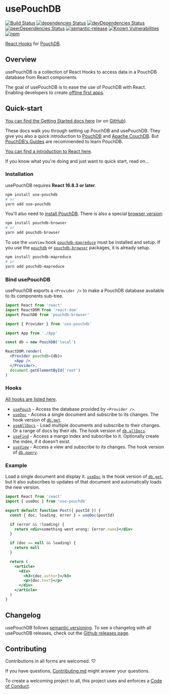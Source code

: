 # usePouchDB

[![Build Status](https://travis-ci.com/Terreii/use-pouchdb.svg?branch=latest)](https://travis-ci.com/Terreii/use-pouchdb)
[![dependencies Status](https://david-dm.org/Terreii/use-pouchdb/status.svg)](https://david-dm.org/Terreii/use-pouchdb)
[![devDependencies Status](https://david-dm.org/Terreii/use-pouchdb/dev-status.svg)](https://david-dm.org/Terreii/use-pouchdb?type=dev)
[![peerDependencies Status](https://david-dm.org/Terreii/use-pouchdb/peer-status.svg)](https://david-dm.org/Terreii/use-pouchdb?type=peer)
[![semantic-release](https://img.shields.io/badge/%20%20%F0%9F%93%A6%F0%9F%9A%80-semantic--release-e10079.svg)](https://github.com/semantic-release/semantic-release)
[![Known Vulnerabilities](https://snyk.io/test/github/Terreii/use-pouchdb/badge.svg?targetFile=package.json)](https://snyk.io/test/github/Terreii/use-pouchdb?targetFile=package.json)
[![npm](https://img.shields.io/npm/v/use-pouchdb)](https://www.npmjs.com/package/use-pouchdb)

[React Hooks](https://reactjs.org/) for [PouchDB](https://pouchdb.com/).

## Overview

usePouchDB is a collection of React Hooks to access data in a PouchDB database from React components.

The goal of usePouchDB is to ease the use of PouchDB with React. Enabling developers to create
[offline first apps](http://hood.ie/blog/say-hello-to-offline-first.html).

## Quick-start

[You can find the Getting Started docs here](https://christopher-astfalk.de/use-pouchdb) (or on [GitHub](./docs/)).

These docs walk you through setting up PouchDB and usePouchDB. They give you also a quick
introduction to [PouchDB](https://pouchdb.com/) and [Apache CouchDB](https://couchdb.apache.org/).
But [PouchDB's Guides](https://pouchdb.com/guides/) are recommended to learn PouchDB.

[You can find a introduction to React here](https://reactjs.org/tutorial/tutorial.html).

If you know what you're doing and
just want to quick start, read on...

### Installation

usePouchDB requires **React 16.8.3 or later**.

```sh
npm install use-pouchdb
# or
yarn add use-pouchdb
```

You'll also need to [install PouchDB](https://pouchdb.com/guides/setup-pouchdb.html 'PouchDBs installation guide').
There is also a special [browser version](https://www.npmjs.com/package/pouchdb-browser):

```sh
npm install pouchdb-browser
# or
yarn add pouchdb-browser
```

To use the `useView` hook [`pouchdb-mapreduce`](https://www.npmjs.com/package/pouchdb-mapreduce)
must be installed and setup. If you use the [`pouchdb`](https://www.npmjs.com/package/pouchdb) or
[`pouchdb-browser`](https://www.npmjs.com/package/pouchdb-browser) packages, it is already setup.

```sh
npm install pouchdb-mapreduce
# or
yarn add pouchdb-mapreduce
```

### Bind usePouchDB

usePouchDB exports a `<Provider />` to make a PouchDB database available to its components sub-tree.

```jsx
import React from 'react'
import ReactDOM from 'react-dom'
import PouchDB from 'pouchdb-browser'

import { Provider } from 'use-pouchdb'

import App from './App'

const db = new PouchDB('local')

ReactDOM.render(
  <Provider pouchdb={db}>
    <App />
  </Provider>,
  document.getElementById('root')
)
```

### Hooks

[All hooks are listed here](https://christopher-astfalk.de/use-pouchdb/docs/introduction/quick_start).

- [`usePouch`](https://christopher-astfalk.de/use-pouchdb/docs/api/use-pouch) - Access the database
  provided by `<Provider />`.
- [`useDoc`](https://christopher-astfalk.de/use-pouchdb/docs/api/use-doc) - Access a single document
  and subscribe to its changes. The hook version of [`db.get`](https://pouchdb.com/api.html#fetch_document).
- [`useAllDocs`](https://christopher-astfalk.de/use-pouchdb/docs/api/use-all-docs) - Load multiple documents
  and subscribe to their changes. Or a range of docs by their ids. The hook version of
  [`db.allDocs`](https://pouchdb.com/api.html#batch_fetch).
- [`useFind`](https://christopher-astfalk.de/use-pouchdb/docs/api/use-find) - Access a mango index and
  subscribe to it. Optionally create the index, if it doesn't exist.
- [`useView`](https://christopher-astfalk.de/use-pouchdb/docs/api/use-view) - Access a view and subscribe
  to its changes. The hook version of [`db.query`](https://pouchdb.com/api.html#query_database).

### Example

Load a single document and display it. [`useDoc`](https://christopher-astfalk.de/use-pouchdb/docs/api/use-doc)
is the hook version of [`db.get`](https://pouchdb.com/api.html#fetch_document), but it also
subscribes to updates of that document and automatically loads the new version.

```jsx
import React from 'react'
import { useDoc } from 'use-pouchdb'

export default function Post({ postId }) {
  const { doc, loading, error } = useDoc(postId)

  if (error && !loading) {
    return <div>something went wrong: {error.name}</div>
  }

  if (doc == null && loading) {
    return null
  }

  return (
    <article>
      <div>
        <h3>{doc.author}</h3>
        <p>{doc.text}</p>
      </div>
    </article>
  )
}
```

## Changelog

usePouchDB follows [semantic versioning](https://semver.org/). To see a changelog with all
usePouchDB releases, check out the
[Github releases page](https://github.com/Terreii/use-pouchdb/releases).

## Contributing

Contributions in all forms are welcomed. ♡

If you have questions, [Contributing.md](https://github.com/Terreii/use-pouchdb/blob/latest/CONTRIBUTING.md) might answer your questions.

To create a welcoming project to all, this project uses and enforces a
[Code of Conduct](https://github.com/Terreii/use-pouchdb/blob/latest/CODE_OF_CONDUCT.md).
